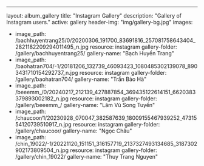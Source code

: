 ---
layout: album_gallery
title: "Instagram Gallery"
description: "Gallery of Instagram users."
active: gallery
header-img: "img/gallery-bg.jpg"
images:
- image_path: /bachhuyentrang25/0/20200306_191700_83691816_257081758643404_2821182209294011495_n.jpg
  resource: instagram
  gallery-folder: /gallery/bachhuyentrang25/
  gallery-name: "Bạch Huyền Trang"
- image_path: /baohatran704/-1/20181206_132739_46093423_1080485302139078_8903431710154292737_n.jpg
  resource: instagram
  gallery-folder: /gallery/baohatran704/
  gallery-name: "Trần Bảo Hà"
- image_path: /beeemm_/0/20240217_212139_427887854_369435122614151_6620383379893002182_n.jpg
  resource: instagram
  gallery-folder: /gallery/beeemm_/
  gallery-name: "Lâm Vũ Song Tuyến"
- image_path: /chaucoor/1/20230928_070047_382587639_18009155467939252_4731554120739510917_n.jpg
  resource: instagram
  gallery-folder: /gallery/chaucoor/
  gallery-name: "Ngọc Châu"
- image_path: /chin_19022/-1/20221120_151151_316157719_2137327493134685_3187302902173809504_n.jpg
  resource: instagram
  gallery-folder: /gallery/chin_19022/
  gallery-name: "Thuy Trang Nguyen"
